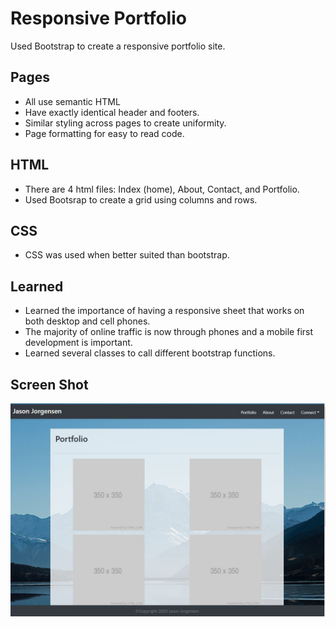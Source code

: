 # Responsive Portfolio

Used Bootstrap to create a responsive portfolio site.

## Pages
- All use semantic HTML
- Have exactly identical header and footers.
- Similar styling across pages to create uniformity.
- Page formatting for easy to read code.

## HTML
- There are 4 html files: Index (home), About, Contact, and Portfolio.
- Used Bootsrap to create a grid using columns and rows. 

## CSS 
- CSS was used when better suited than bootstrap.

## Learned
- Learned the importance of having a responsive sheet that works on both desktop and cell phones.
- The majority of online traffic is now through phones and a mobile first development is important.
- Learned several classes to call different bootstrap functions.

## Screen Shot
<img src="Assets\Images\portfolio.JPG" alt="portolio Screen shot" with = "200"/>

